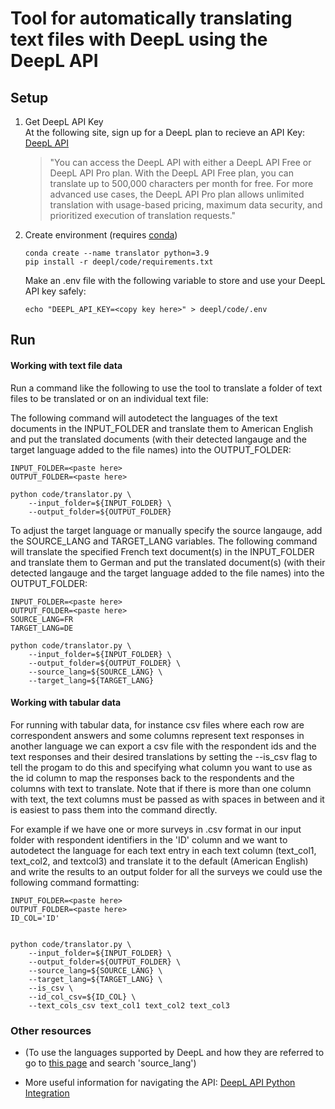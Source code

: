 # Tool for automatically translating text files with DeepL using the DeepL API

## Setup 
1) Get DeepL API Key\
  At the following site, sign up for a DeepL plan to recieve an API Key: [DeepL API](https://www.deepl.com/docs-api)

    > "You can access the DeepL API with either a DeepL API Free or DeepL API Pro plan.
    > With the DeepL API Free plan, you can translate up to 500,000 characters per month for free. For more advanced use cases, the DeepL API Pro plan allows unlimited translation with usage-based pricing, maximum data security, and prioritized execution of translation requests."

2) Create environment (requires [conda](https://docs.conda.io/en/latest/)) 

    ```shell
    conda create --name translator python=3.9
    pip install -r deepl/code/requirements.txt
    ```

   Make an .env file with the following variable to store and use your DeepL API key safely: 
    ```shell
    echo "DEEPL_API_KEY=<copy key here>" > deepl/code/.env
    ```


## Run

#### Working with text file data

Run a command like the following to use the tool to translate a folder of text files to be translated or on an individual text file: 

The following command will autodetect the languages of the text documents in the INPUT_FOLDER and translate them to American English and put the translated documents (with their detected langauge and the target language added to the file names) into the OUTPUT_FOLDER: 
```
INPUT_FOLDER=<paste here>
OUTPUT_FOLDER=<paste here>

python code/translator.py \
    --input_folder=${INPUT_FOLDER} \
    --output_folder=${OUTPUT_FOLDER}
```

To adjust the target language or manually specify the source langauge, add the SOURCE_LANG and TARGET_LANG variables. The following command will translate the specified French text document(s) in the INPUT_FOLDER and translate them to German and put the translated document(s) (with their detected langauge and the target language added to the file names) into the OUTPUT_FOLDER: 

```
INPUT_FOLDER=<paste here>
OUTPUT_FOLDER=<paste here>
SOURCE_LANG=FR
TARGET_LANG=DE

python code/translator.py \
    --input_folder=${INPUT_FOLDER} \
    --output_folder=${OUTPUT_FOLDER} \
    --source_lang=${SOURCE_LANG} \
    --target_lang=${TARGET_LANG}
```

#### Working with tabular data

For running with tabular data, for instance csv files where each row are correspondent answers and some columns represent text responses in another language we can export a csv file with the respondent ids and the text responses and their desired translations by setting the --is_csv flag to tell the progam to do this and specifying what column you want to use as the id column to map the responses back to the respondents and the columns with text to translate. Note that if there is more than one column with text, the text columns must be passed as with spaces in between and it is easiest to pass them into the command directly. 

For example if we have one or more surveys in .csv format in our input folder with respondent identifiers in the 'ID' column and we want to autodetect the language for each text entry in each text column (text_col1, text_col2, and textcol3) and translate it to the default (American English) and write the results to an output folder for all the surveys we could use the following command formatting: 

```
INPUT_FOLDER=<paste here>
OUTPUT_FOLDER=<paste here>
ID_COL='ID'


python code/translator.py \
    --input_folder=${INPUT_FOLDER} \
    --output_folder=${OUTPUT_FOLDER} \
    --source_lang=${SOURCE_LANG} \
    --target_lang=${TARGET_LANG} \
    --is_csv \
    --id_col_csv=${ID_COL} \
    --text_cols_csv text_col1 text_col2 text_col3
```

### Other resources 

- (To use the languages supported by DeepL and how they are referred to go to [this page](https://www.deepl.com/docs-api/translate-text/translate-text/) and search 'source_lang')

- More useful information for navigating the API: [DeepL API Python Integration](https://www.deepl.com/en/blog/announcing-python-client-library-for-deepl-api)